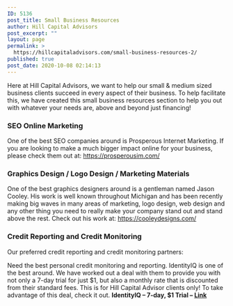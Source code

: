 ```yaml
---
ID: 5136
post_title: Small Business Resources
author: Hill Capital Advisors
post_excerpt: ""
layout: page
permalink: >
  https://hillcapitaladvisors.com/small-business-resources-2/
published: true
post_date: 2020-10-08 02:14:13
---
```

<!-- wp:paragraph -->
<p>Here at Hill Capital Advisors, we want to help our small &amp; medium sized business clients succeed in every aspect of their business.  To help facilitate this, we have created this small business resources section to help you out with whatever your needs are, above and beyond just financing!</p>
<!-- /wp:paragraph -->

<!-- wp:heading {"level":3} -->
<h3>SEO Online Marketing</h3>
<!-- /wp:heading -->

<!-- wp:paragraph -->
<p>One of the best SEO companies around is Prosperous Internet Marketing.  If you are looking to make a much bigger impact online for your business, please check them out at: <a href="https://prosperousim.com/" target="_blank" rel="noreferrer noopener">https://prosperousim.com/</a></p>
<!-- /wp:paragraph -->

<!-- wp:heading {"level":3} -->
<h3>Graphics Design / Logo Design / Marketing Materials</h3>
<!-- /wp:heading -->

<!-- wp:paragraph -->
<p>One of the best graphics designers around is a gentleman named Jason Cooley.  His work is well known throughout Michigan and has been recently making big waves in many areas of marketing, logo design, web design and any other thing you need to really make your company stand out and stand above the rest.  Check out his work at: <a rel="noreferrer noopener" href="https://www.cooleydesigns.com/" target="_blank">https://cooleydesigns.com/</a></p>
<!-- /wp:paragraph -->

<!-- wp:heading {"level":3} -->
<h3>Credit Reporting and Credit Monitoring</h3>
<!-- /wp:heading -->

<!-- wp:paragraph -->
<p>Our preferred credit reporting and credit monitoring partners:</p>
<!-- /wp:paragraph -->

<!-- wp:paragraph -->
<p>Need the best personal credit monitoring and reporting.  IdentityIQ is one of the best around.  We have worked out a deal with them to provide you with not only a 7-day trial for just $1, but also a monthly rate that is discounted from their standard fees.  This is for Hill Capital Advisor clients only!  To take advantage of this deal, check it out.  <strong>IdentityIQ – 7-day, $1 Trial – <a href="https://www.identityiq.com/sc-securemax.aspx?offercode=431253TD" target="_blank" rel="noreferrer noopener">Link</a></strong></p>
<!-- /wp:paragraph -->